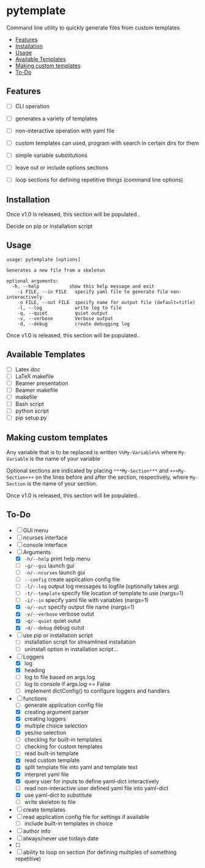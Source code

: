 pytemplate
==========
Command line utility to quickly generate files from custom templates

<!-- vim-markdown-toc GFM -->

* [Features](#features)
* [Installation](#installation)
* [Usage](#usage)
* [Available Templates](#available-templates)
* [Making custom templates](#making-custom-templates)
* [To-Do](#to-do)

<!-- vim-markdown-toc -->

Features
--------

- [ ] CLI operation
- [ ] generates a variety of templates
- [ ] non-interactive operation with yaml file
- [ ] custom templates can used, program with search in certain dirs for them
- [ ] simple variable substitutions
- [ ] leave out or include options sections
- [ ] loop sections for defining repetitive things (command line options)


Installation
------------

Once v1.0 is released, this section will be populated..

Decide on pip or installation script

Usage
-----

```
usage: pytemplate [options]

Generates a new file from a skeleton

optional arguments:
  -h, --help           show this help message and exit
    -i FILE, --in FILE   specify yaml file to generate file non-interactively
    -o FILE, --out FILE  specify name for output file (default=title)
    -l, --log            write log to file
    -q, --quiet          quiet output
    -v, --verbose        Verbose output
    -d, --debug          create debugging log
```



Once v1.0 is released, this section will be populated..

Available Templates
-------------------

- [ ] Latex doc
- [ ] LaTeX makefile
- [ ] Beamer presentation
- [ ] Beamer makefile
- [ ] makefile
- [ ] Bash script
- [ ] python script
- [ ] pip setup.py

Making custom templates
-----------------------

Any variable that is to be replaced is written
`%%My-Variable%%` where `My-Variable` is the name of your variable

Optional sections are indicated by placing `***My-Section***` and
`+++My-Section+++` on the lines before and after the section, respectively, where `My-Section` is the name of your section.


Once v1.0 is released, this section will be populated..


To-Do
-----

- [ ] GUI menu
- [ ] ncurses interface
- [ ] console interface
- [ ] Arguments
    - [x] `-h/--help`       print help menu
    - [ ] `-g/--gui`        launch gui
    - [ ] `-n/--ncurses`    launch gui
    - [ ] `--config`        create application config file 
    - [ ] `-l/--log`        output log messages to logfile (optionally takes arg)
    - [ ] `-t/--template`   specify file location of template to use (nargs=1)
    - [ ] `-i/--in`         specify yaml file with variables (nargs=1)
    - [x] `-o/--out`        specify output file name (nargs=1)
    - [x] `-v/--verbose`    verbose outut
    - [x] `-q/--quiet`      quiet outut
    - [x] `-d/--debug`      debug outut
- [ ] use pip or installation script
    - [ ] installation script for streamlined installation
    - [ ] uninstall option in installation script...
- [ ] Loggers
    - [x] log
    - [x] heading
    - [ ] log to file based on args.log
    - [ ] log to console if args.log == False
    - [ ] implement dictConfig() to configure loggers and handlers
- [ ] functions
    - [ ] generate application config file
    - [x] creating argument parser
    - [x] creating loggers
    - [x] multiple choice selection
    - [x] yes/no selection
    - [ ] checking for built-in templates
    - [ ] checking for custom templates
    - [ ] read built-in template
    - [x] read custom template
    - [x] split template file into yaml and template text
    - [x] interpret yaml file
    - [x] query user for inputs to define yaml-dict interactively
    - [ ] read non-interactive user defined yaml file into yaml-dict
    - [x] use yaml-dict to substitute
    - [ ] write skeleton to file
- [ ] create templates
- [ ] read application config file for settings if available
    - [ ] include built-in templates in choice
- [ ] author info
- [ ] always/never use todays date
- [ ] 
- [ ] ability to loop on section (for defining multiples of something repetitive)
